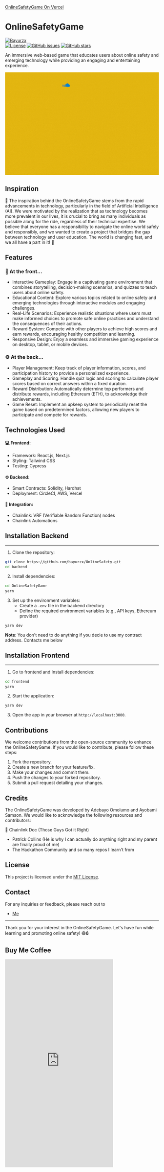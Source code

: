 [OnlineSafetyGame On Vercel](https://chainlink-hack-frontend.vercel.app/)

OnlineSafetyGame
================
[![Bayurzx](https://circleci.com/gh/Bayurzx/OnlineSafety.svg?style=svg)](https://app.circleci.com/pipelines/github/Bayurzx/OnlineSafety)  
[![License](https://img.shields.io/badge/license-MIT-blue.svg)](./LICENSE) 
[![GitHub issues](https://img.shields.io/github/issues/bayurzx/OnlineSafety)](https://github.com/bayurzx/OnlineSafety/issues) 
[![GitHub stars](https://img.shields.io/github/stars/bayurzx/OnlineSafety)](https://github.com/bayurzx/OnlineSafety/stargazers)

An immersive web-based game that educates users about online safety and emerging technology while providing an engaging and entertaining experience.

![OnlineSafetyGame Screenshot](./frontend/public/Screenshot.gif)

Inspiration
-----------

🌟 The inspiration behind the OnlineSafetyGame stems from the rapid advancements in technology, particularly in the field of Artificial Intelligence (AI). We were motivated by the realization that as technology becomes more prevalent in our lives, it is crucial to bring as many individuals as possible along for the ride, regardless of their technical expertise. We believe that everyone has a responsibility to navigate the online world safely and responsibly, and we wanted to create a project that bridges the gap between technology and user education. The world is changing fast, and we all have a part in it! 🌟

Features
--------

### 🚀 At the front...

-   Interactive Gameplay: Engage in a captivating game environment that combines storytelling, decision-making scenarios, and quizzes to teach users about online safety.
-   Educational Content: Explore various topics related to online safety and emerging technologies through interactive modules and engaging challenges.
-   Real-Life Scenarios: Experience realistic situations where users must make informed choices to promote safe online practices and understand the consequences of their actions.
-   Reward System: Compete with other players to achieve high scores and earn rewards, encouraging healthy competition and learning.
-   Responsive Design: Enjoy a seamless and immersive gaming experience on desktop, tablet, or mobile devices.

### ⚙️ At the back...

-   Player Management: Keep track of player information, scores, and participation history to provide a personalized experience.
-   Gameplay and Scoring: Handle quiz logic and scoring to calculate player scores based on correct answers within a fixed duration.
-   Reward Distribution: Automatically determine top performers and distribute rewards, including Ethereum (ETH), to acknowledge their achievements.
-   Game Reset: Implement an upkeep system to periodically reset the game based on predetermined factors, allowing new players to participate and compete for rewards.

Technologies Used
-----------------

#### 💻 Frontend:

-   Framework: React.js, Next.js
-   Styling: Tailwind CSS
-   Testing: Cypress

#### ⚙️ Backend:

-   Smart Contracts: Solidity, Hardhat
-   Deployment: CircleCI, AWS, Vercel

#### 🔗 Integration:

-   Chainlink: VRF (Verifiable Random Function) nodes
-   Chainlink Automations

## Installation Backend
------------

1.  Clone the repository:

``` sh
git clone https://github.com/bayurzx/OnlineSafety.git
cd backend
```
2.  Install dependencies:

``` sh
cd OnlineSafetyGame
yarn
```
    

3.  Set up the environment variables:
    -   Create a `.env` file in the backend directory
    -   Define the required environment variables (e.g., API keys, Ethereum provider)

```sh
yarn dev
```

**Note**: You don't need to do anything if you decie to use my contract address. Contacts me below

## Installation Frontend
------------


1.  Go to frontend and Install dependencies:

``` sh
cd frontend
yarn
```

    
2.  Start the application:

```sh
yarn dev
```

3.  Open the app in your browser at `http://localhost:3000`.



Contributions
-------------

We welcome contributions from the open-source community to enhance the OnlineSafetyGame. If you would like to contribute, please follow these steps:

1.  Fork the repository.
2.  Create a new branch for your feature/fix.
3.  Make your changes and commit them.
4.  Push the changes to your forked repository.
5.  Submit a pull request detailing your changes.

Credits
-------

The OnlineSafetyGame was developed by Adebayo Omolumo and Ayobami Samson. We would like to acknowledge the following resources and contributors:

🚀  Chainlink Doc (Those Guys Got it Right)
-   Patrick Collins (He is why I can actually do anything right and my parent are finally proud of me)
-   The Hackathon Community and so many repos I learn't from

License
-------

This project is licensed under the [MIT License](./LICENSE).

Contact
-------

For any inquiries or feedback, please reach out to
- <a href="mailto:bayurzx@gmail.com?subject=Hello%20Adebayo&body=Hi?">Me</a>

* * * * *

Thank you for your interest in the OnlineSafetyGame. Let's have fun while learning and promoting online safety! 😄🔒

Buy Me Coffee
---
<iframe src="https://nowpayments.io/embeds/donation-widget?api_key=TEF3EEX-MSCMF8R-MTMYQEM-37X7B2Q&source=lk_donation&medium=referral" frameborder="0" scrolling="no" style="overflow-y: hidden;" width="354" height="680"></iframe>

<!-- 
<a href="https://nowpayments.io/donation?api_key=TEF3EEX-MSCMF8R-MTMYQEM-37X7B2Q&source=lk_donation&medium=referral" target="_blank">
    <img src="https://nowpayments.io/images/embeds/donation-button-white.svg" alt="Crypto donation button by NOWPayments">
</a>
     -->